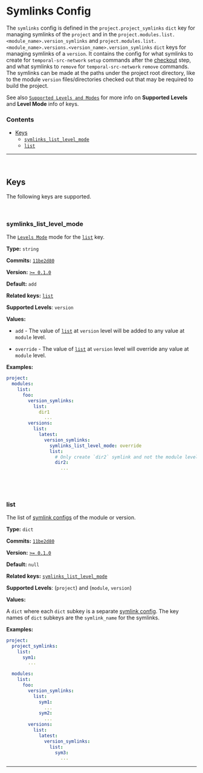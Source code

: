 # Symlinks Config

The `symlinks` config is defined in the `project.project_symlinks` `dict` key for managing symlinks of the `project` and in the `project.modules.list.<module_name>.version_symlinks` and `project.modules.list.<module_name>.versions.<version_name>.version_symlinks` `dict` keys for managing symlinks of a `version`. It contains the config for what symlinks to create for `temporal-src-network` `setup` commands after the [checkout](#sparse-checkout.md) step, and what symlinks to `remove` for `temporal-src-network` `remove` commands. The symlinks can be made at the paths under the project root directory, like to the module `version` files/directories checked out that may be required to build the project.

See also [`Supported Levels and Modes`](index.md#supported-levels-and-modes) for more info on **Supported Levels** and **Level Mode** info of keys.

### Contents

- [Keys](#keys)
    - [`symlinks_list_level_mode`](#symlinkslistlevelmode)
    - [`list`](#list)

---

&nbsp;





## Keys

The following keys are supported.

&nbsp;

### symlinks_list_level_mode

The [`Levels Mode`] mode for the [`list`](#list) key.

**Type:** `string`

**Commits:** [`11be2d80`](https://github.com/stargateoss/temporal-src-network/commit/11be2d80)

**Version:** [`>= 0.1.0`]

**Default:** `add`

**Related keys:** [`list`](#list)

**Supported Levels**: `version`

**Values:**

- `add` - The value of [`list`](#list) at `version` level will be added to any value at `module` level.

- `override` - The value of [`list`](#list) at `version` level will override any value at `module` level.

**Examples:**

```yaml
project:
  modules:
    list:
      foo:
        version_symlinks:
          list:
            dir1
              ...
        versions:
          list:
            latest:
              version_symlinks:
                symlinks_list_level_mode: override
                list:
                  # Only create `dir2` symlink and not the module level `dir1` symlink
                  dir2:
                    ...
```

## &nbsp;



### list

The list of [symlink configs](#symlink-config) of the module or version.

**Type:** `dict`

**Commits:** [`11be2d80`](https://github.com/stargateoss/temporal-src-network/commit/11be2d80)

**Version:** [`>= 0.1.0`]

**Default:** `null`

**Related keys:** [`symlinks_list_level_mode`](#symlinkslistlevelmode)

**Supported Levels**: (`project`) and (`module`, `version`)

**Values:**

A `dict` where each `dict` subkey is a separate [symlink config](#symlink-config). The key names of `dict` subkeys are the `symlink_name` for the symlinks.

**Examples:**

```yaml
project:
  project_symlinks:
    list:
      sym1:
        ...

  modules:
    list:
      foo:
        version_symlinks:
          list:
            sym1:
              ...
            sym2:
              ...
        versions:
          list:
            latest:
              version_symlinks:
                list:
                  sym3:
                    ...
```

---

&nbsp;





[`Levels Mode`]: index.md#supported-levels-and-modes

[`>= 0.1.0`]: https://github.com/stargateoss/temporal-src-network/releases/tag/v0.1.0
